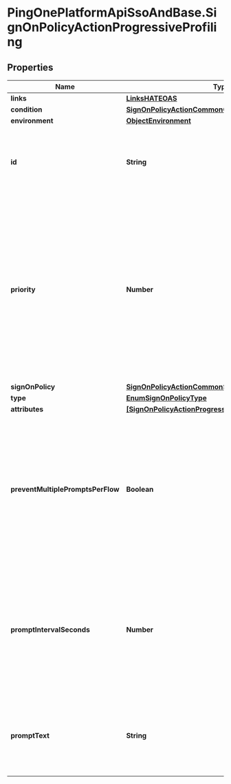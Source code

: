 # PingOnePlatformApiSsoAndBase.SignOnPolicyActionProgressiveProfiling

## Properties

Name | Type | Description | Notes
------------ | ------------- | ------------- | -------------
**links** | [**LinksHATEOAS**](LinksHATEOAS.md) |  | [optional] 
**condition** | [**SignOnPolicyActionCommonConditionOrOrInner**](SignOnPolicyActionCommonConditionOrOrInner.md) |  | [optional] 
**environment** | [**ObjectEnvironment**](ObjectEnvironment.md) |  | [optional] 
**id** | **String** | A string that specifies the sign-on policy assignment resource’s unique identifier. | [optional] [readonly] 
**priority** | **Number** | An integer that specifies the order in which the policy referenced by this assignment is evaluated during an authentication flow relative to other policies. An assignment with a lower priority will be evaluated first. This is a required property. | 
**signOnPolicy** | [**SignOnPolicyActionCommonSignOnPolicy**](SignOnPolicyActionCommonSignOnPolicy.md) |  | [optional] 
**type** | [**EnumSignOnPolicyType**](EnumSignOnPolicyType.md) |  | 
**attributes** | [**[SignOnPolicyActionProgressiveProfilingAllOfAttributes]**](SignOnPolicyActionProgressiveProfilingAllOfAttributes.md) |  | 
**preventMultiplePromptsPerFlow** | **Boolean** | A boolean that specifies whether the progressive profiling action will not be executed if another progressive profiling action has already been executed during the flow. This property is required. | 
**promptIntervalSeconds** | **Number** | An integer that specifies how often to prompt the user to provide profile data for the configured attributes for which they do not have values. This property is required. | 
**promptText** | **String** | A string that specifies text to display to the user when prompting for attribute values. This property is required. | 


